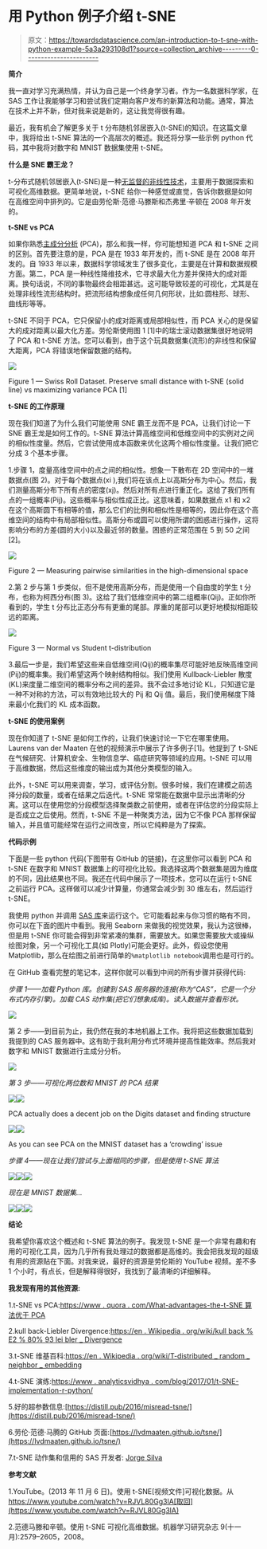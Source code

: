 # 用 Python 例子介绍 t-SNE

> 原文：<https://towardsdatascience.com/an-introduction-to-t-sne-with-python-example-5a3a293108d1?source=collection_archive---------0----------------------->

**简介**

我一直对学习充满热情，并认为自己是一个终身学习者。作为一名数据科学家，在 SAS 工作让我能够学习和尝试我们定期向客户发布的新算法和功能。通常，算法在技术上并不新，但对我来说是新的，这让我觉得很有趣。

最近，我有机会了解更多关于 t 分布随机邻居嵌入(t-SNE)的知识。在这篇文章中，我将给出 t-SNE 算法的一个高层次的概述。我还将分享一些示例 python 代码，其中我将对数字和 MNIST 数据集使用 t-SNE。

**什么是 SNE 霸王龙？**

t-分布式随机邻居嵌入(t-SNE)是一种[无监督的非线性技术](https://blogs.sas.com/content/subconsciousmusings/2017/04/12/machine-learning-algorithm-use/)，主要用于数据探索和可视化高维数据。更简单地说，t-SNE 给你一种感觉或直觉，告诉你数据是如何在高维空间中排列的。它是由劳伦斯·范德·马滕斯和杰弗里·辛顿在 2008 年开发的。

**t-SNE vs PCA**

如果你熟悉[主成分分析](https://blogs.sas.com/content/iml/2017/08/09/robust-principal-components-sas.html) (PCA)，那么和我一样，你可能想知道 PCA 和 t-SNE 之间的区别。首先要注意的是，PCA 是在 1933 年开发的，而 t-SNE 是在 2008 年开发的。自 1933 年以来，数据科学领域发生了很多变化，主要是在计算和数据规模方面。第二，PCA 是一种线性降维技术，它寻求最大化方差并保持大的成对距离。换句话说，不同的事物最终会相距甚远。这可能导致较差的可视化，尤其是在处理非线性流形结构时。把流形结构想象成任何几何形状，比如:圆柱形、球形、曲线形等等。

t-SNE 不同于 PCA，它只保留小的成对距离或局部相似性，而 PCA 关心的是保留大的成对距离以最大化方差。劳伦斯使用图 1 [1]中的瑞士滚动数据集很好地说明了 PCA 和 t-SNE 方法。您可以看到，由于这个玩具数据集(流形)的非线性和保留大距离，PCA 将错误地保留数据的结构。

![](img/1ad8f93412c86a261f4b07ee447db11c.png)

Figure 1 — Swiss Roll Dataset. Preserve small distance with t-SNE (solid line) vs maximizing variance PCA [1]

**t-SNE 的工作原理**

现在我们知道了为什么我们可能使用 SNE 霸王龙而不是 PCA，让我们讨论一下 SNE 霸王龙是如何工作的。t-SNE 算法计算高维空间和低维空间中的实例对之间的相似性度量。然后，它尝试使用成本函数来优化这两个相似性度量。让我们把它分成 3 个基本步骤。

1.步骤 1，度量高维空间中的点之间的相似性。想象一下散布在 2D 空间中的一堆数据点(图 2)。对于每个数据点(xi ),我们将在该点上以高斯分布为中心。然后，我们测量高斯分布下所有点的密度(xj)。然后对所有点进行重正化。这给了我们所有点的一组概率(Pij)。这些概率与相似性成正比。这意味着，如果数据点 x1 和 x2 在这个高斯圆下有相等的值，那么它们的比例和相似性是相等的，因此你在这个高维空间的结构中有局部相似性。高斯分布或圆可以使用所谓的困惑进行操作，这将影响分布的方差(圆的大小)以及最近邻的数量。困惑的正常范围在 5 到 50 之间[2]。

![](img/3c9a4553fb6de680bd52d000b563c176.png)

Figure 2 — Measuring pairwise similarities in the high-dimensional space

2.第 2 步与第 1 步类似，但不是使用高斯分布，而是使用一个自由度的学生 t 分布，也称为柯西分布(图 3)。这给了我们低维空间中的第二组概率(Qij)。正如你所看到的，学生 t 分布比正态分布有更重的尾部。厚重的尾部可以更好地模拟相距较远的距离。

![](img/f0937eb2bab950de3f0517e0d9ca4a40.png)

Figure 3 — Normal vs Student t-distribution

3.最后一步是，我们希望这些来自低维空间(Qij)的概率集尽可能好地反映高维空间(Pij)的概率集。我们希望这两个映射结构相似。我们使用 Kullback-Liebler 散度(KL)来度量二维空间的概率分布之间的差异。我不会过多地讨论 KL，只知道它是一种不对称的方法，可以有效地比较大的 Pij 和 Qij 值。最后，我们使用梯度下降来最小化我们的 KL 成本函数。

**t-SNE 的使用案例**

现在你知道了 t-SNE 是如何工作的，让我们快速讨论一下它在哪里使用。Laurens van der Maaten 在他的视频演示中展示了许多例子[1]。他提到了 t-SNE 在气候研究、计算机安全、生物信息学、癌症研究等领域的应用。t-SNE 可以用于高维数据，然后这些维度的输出成为其他分类模型的输入。

此外，t-SNE 可以用来调查，学习，或评估分割。很多时候，我们在建模之前选择分段的数量，或者在结果之后迭代。t-SNE 常常能在数据中显示出清晰的分离。这可以在使用您的分段模型选择聚类数之前使用，或者在评估您的分段实际上是否成立之后使用。然而，t-SNE 不是一种聚类方法，因为它不像 PCA 那样保留输入，并且值可能经常在运行之间改变，所以它纯粹是为了探索。

**代码示例**

下面是一些 python 代码(下图带有 GitHub 的链接)，在这里你可以看到 PCA 和 t-SNE 在数字和 MNIST 数据集上的可视化比较。我选择这两个数据集是因为维度的不同，因此结果也不同。我还在代码中展示了一项技术，您可以在运行 t-SNE 之前运行 PCA。这样做可以减少计算量，你通常会减少到 30 维左右，然后运行 t-SNE。

我使用 python 并调用 [SAS 库](http://go.documentation.sas.com/?cdcId=pgmcdc&cdcVersion=8.11&docsetId=allprodsactions&docsetTarget=actionSetsByName.htm&locale=en)来运行这个。它可能看起来与你习惯的略有不同，你可以在下面的图片中看到。我用 Seaborn 来做我的视觉效果，我认为这很棒，但是用 t-SNE 你可能会得到非常紧凑的集群，需要放大。如果您需要放大或操纵绘图对象，另一个可视化工具(如 Plotly)可能会更好。此外，假设您使用 Matplotlib，那么在绘图之前进行简单的`%matplotlib notebook`调用也是可行的。

在 GitHub 查看完整的笔记本，这样你就可以看到中间的所有步骤并获得代码:

*步骤 1——加载 Python 库。创建到 SAS 服务器的连接(称为“CAS”，它是一个分布式内存引擎)。加载 CAS 动作集(把它们想象成库)。读入数据并查看形状。*

![](img/37dfbcd9600bc30fad47caab66d20e82.png)

第 2 步——到目前为止，我仍然在我的本地机器上工作。我将把这些数据加载到我提到的 CAS 服务器中。这有助于我利用分布式环境并提高性能效率。然后我对数字和 MNIST 数据进行主成分分析。

![](img/075052d52e7050cd597527bc9c89c766.png)

*第 3 步——可视化两位数和 MNIST 的 PCA 结果*

![](img/494d13e316c49e830176bc208e0c5b0d.png)![](img/70a29bd53351e8b5e40754750aeeba70.png)

PCA actually does a decent job on the Digits dataset and finding structure

![](img/8d69deca68de3282bc057913f4a1e084.png)![](img/96dbe0de6479edb43fd04fbbe588d168.png)

As you can see PCA on the MNIST dataset has a ‘crowding’ issue

*步骤 4——现在让我们尝试与上面相同的步骤，但是使用 t-SNE 算法*

![](img/3c742b8fb048cab16ad4845583f52f8d.png)![](img/aada2cfa1904063b50b23ae27e0cff3d.png)![](img/d18e11a87d6154e8474f98323036102e.png)

*现在是 MNIST 数据集…*

![](img/839dc1caa1063a5af3f86066c08a8c04.png)![](img/062f9ecaa711bbdb6e79911d82895db3.png)![](img/ced704889a80dc68af28461eed893a2e.png)

**结论**

我希望你喜欢这个概述和 t-SNE 算法的例子。我发现 t-SNE 是一个非常有趣和有用的可视化工具，因为几乎所有我处理过的数据都是高维的。我会把我发现的超级有用的资源贴在下面。对我来说，最好的资源是劳伦斯的 YouTube 视频。差不多 1 个小时，有点长，但是解释得很好，我找到了最清晰的详细解释。

**我发现有用的其他资源:**

1.t-SNE vs PCA:[https://www . quora . com/What-advantages-the-t-SNE 算法优于 PCA](https://www.quora.com/What-advantages-does-the-t-SNE-algorithm-have-over-PCA)

2.kull back-Liebler Divergence:[https://en . Wikipedia . org/wiki/kull back % E2 % 80% 93 lei bler _ Divergence](https://en.wikipedia.org/wiki/Kullback%E2%80%93Leibler_divergence)

3.t-SNE 维基百科:[https://en . Wikipedia . org/wiki/T-distributed _ random _ neighbor _ embedding](https://en.wikipedia.org/wiki/T-distributed_stochastic_neighbor_embedding)

4.t-SNE 演练:[https://www . analyticsvidhya . com/blog/2017/01/t-SNE-implementation-r-python/](https://www.analyticsvidhya.com/blog/2017/01/t-sne-implementation-r-python/)

5.好的超参数信息:[https://distill.pub/2016/misread-tsne/](https://distill.pub/2016/misread-tsne/)

6.劳伦·范德·马腾的 GitHub 页面:[https://lvdmaaten.github.io/tsne/](https://lvdmaaten.github.io/tsne/)

7.t-SNE 动作集和信用的 SAS 开发者: [Jorge Silva](http://linkedin.com/in/jorge-silva-13b3401a)

**参考文献**

1.YouTube。(2013 年 11 月 6 日)。使用 t-SNE[视频文件]可视化数据。从 https://www.youtube.com/watch?v=RJVL80Gg3lA[取回](https://www.youtube.com/watch?v=RJVL80Gg3lA)

2.范德马滕和辛顿。使用 t-SNE 可视化高维数据。机器学习研究杂志 9(十一月):2579–2605，2008。
